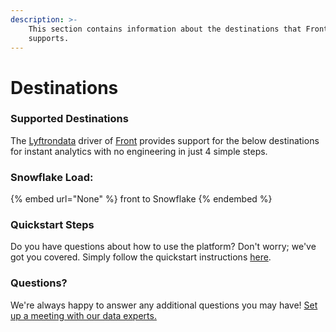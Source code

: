 ```yaml
---
description: >-
    This section contains information about the destinations that Front
    supports.
---
```


# Destinations

### Supported Destinations

The [Lyftrondata](https://www.lyftrondata.com/) driver of [Front](None) provides support for the below destinations for instant analytics with no engineering in just 4 simple steps.

### Snowflake Load:

{% embed url="None" %}
front to Snowflake
{% endembed %}

### Quickstart Steps

Do you have questions about how to use the platform? Don't worry; we've got you covered. Simply follow the quickstart instructions [here](README.md).

### Questions? <a href="#questions" id="questions"></a>

We're always happy to answer any additional questions you may have! [Set up a meeting with our data experts.](https://www.lyftrondata.com/book-a-meeting/)
